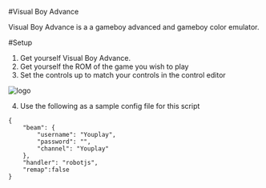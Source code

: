 #Visual Boy Advance

Visual Boy Advance is a a gameboy advanced and gameboy color emulator.

#Setup
1. Get yourself Visual Boy Advance. 
2. Get yourself the ROM of the game you wish to play
3. Set the controls up to match your controls in the control editor


![logo](https://raw.githubusercontent.com/rfox90/beam-segacollection/master/img/vba.png)


4. Use the following as a sample config file for this script
```
{
    "beam": {
        "username": "Youplay",
        "password": "",
        "channel": "Youplay"
    },
    "handler": "robotjs",
    "remap":false
}
```
